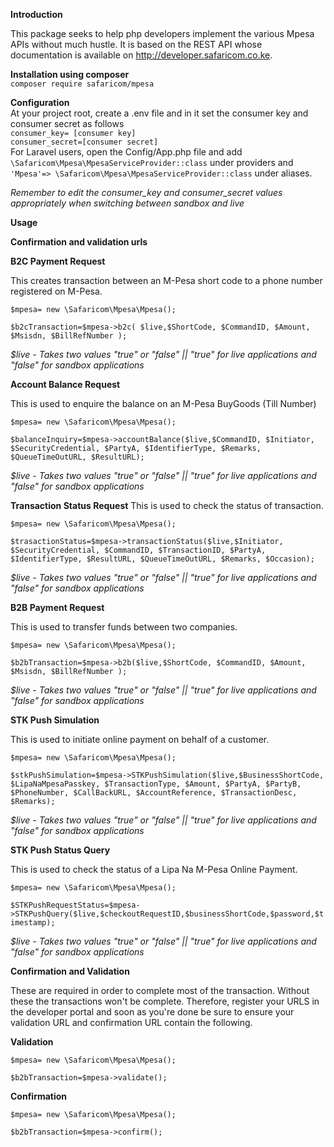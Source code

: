 **Introduction**

This package seeks to help php developers implement the various Mpesa APIs without much hustle. It is based on the REST API whose documentation is available on http://developer.safaricom.co.ke.
 
 **Installation using composer**<br>
 `composer require safaricom/mpesa`<br>
 
 
 **Configuration**<br> 
 At your project root, create a .env file and in it set the consumer key and consumer secret as follows   
 `consumer_key= [consumer key]` <br>
 `consumer_secret=[consumer secret]`<br>
 For Laravel users, open the Config/App.php file and add `\Safaricom\Mpesa\MpesaServiceProvider::class` under providers and ` 'Mpesa'=> \Safaricom\Mpesa\MpesaServiceProvider::class` under aliases.
  
  _Remember to edit the consumer_key and consumer_secret values appropriately when switching between sandbox and live_

  
 **Usage**
 
 **Confirmation and validation urls**

**B2C Payment Request**
 
 This creates transaction between an M-Pesa short code to a phone number registered on M-Pesa.
 
 
`$mpesa= new \Safaricom\Mpesa\Mpesa();`

`$b2cTransaction=$mpesa->b2c( $live,$ShortCode, $CommandID, $Amount, $Msisdn, $BillRefNumber );`

_$live - Takes two values "true" or "false" || "true" for live applications and "false"  for sandbox applications_


**Account Balance Request**
 
This is used to enquire the balance on an M-Pesa BuyGoods (Till Number)

`$mpesa= new \Safaricom\Mpesa\Mpesa();`

`$balanceInquiry=$mpesa->accountBalance($live,$CommandID, $Initiator, $SecurityCredential, $PartyA, $IdentifierType, $Remarks, $QueueTimeOutURL, $ResultURL);`

_$live - Takes two values "true" or "false" || "true" for live applications and "false"  for sandbox applications_


**Transaction Status Request**
This is used to check the status of transaction. 

`$mpesa= new \Safaricom\Mpesa\Mpesa();`

`$trasactionStatus=$mpesa->transactionStatus($live,$Initiator, $SecurityCredential, $CommandID, $TransactionID, $PartyA, $IdentifierType, $ResultURL, $QueueTimeOutURL, $Remarks, $Occasion);`

_$live - Takes two values "true" or "false" || "true" for live applications and "false"  for sandbox applications_


**B2B Payment Request**

This is used to transfer funds between two companies.

`$mpesa= new \Safaricom\Mpesa\Mpesa();`

`$b2bTransaction=$mpesa->b2b($live,$ShortCode, $CommandID, $Amount, $Msisdn, $BillRefNumber );`

_$live - Takes two values "true" or "false" || "true" for live applications and "false"  for sandbox applications_



**STK Push Simulation**

This is used to initiate online payment on behalf of a customer.

`$mpesa= new \Safaricom\Mpesa\Mpesa();`

`$stkPushSimulation=$mpesa->STKPushSimulation($live,$BusinessShortCode, $LipaNaMpesaPasskey, $TransactionType, $Amount, $PartyA, $PartyB, $PhoneNumber, $CallBackURL, $AccountReference, $TransactionDesc, $Remarks);`

_$live - Takes two values "true" or "false" || "true" for live applications and "false"  for sandbox applications_


**STK Push Status Query**

 This is used to check the status of a Lipa Na M-Pesa Online Payment.
 
`$mpesa= new \Safaricom\Mpesa\Mpesa();`

`$STKPushRequestStatus=$mpesa->STKPushQuery($live,$checkoutRequestID,$businessShortCode,$password,$timestamp);`

_$live - Takes two values "true" or "false" || "true" for live applications and "false"  for sandbox applications_



**Confirmation and Validation**

These are required in order to complete most of the transaction. Without these the transactions won't be complete. Therefore, register your URLS in the developer portal and soon as you're done  be sure to ensure your validation URL and confirmation URL contain the following.
 
 **Validation**


 `$mpesa= new \Safaricom\Mpesa\Mpesa();`
 
 `$b2bTransaction=$mpesa->validate();`
 
 **Confirmation**
 
 `$mpesa= new \Safaricom\Mpesa\Mpesa();`
 
 `$b2bTransaction=$mpesa->confirm();`
 



